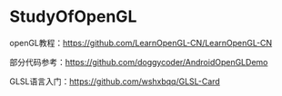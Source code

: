 # StudyOfOpenGL  

openGL教程：https://github.com/LearnOpenGL-CN/LearnOpenGL-CN   

部分代码参考：https://github.com/doggycoder/AndroidOpenGLDemo    

GLSL语言入门：https://github.com/wshxbqq/GLSL-Card
